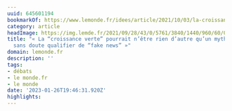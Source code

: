 ```yaml
---
uuid: 645601194
bookmarkOf: https://www.lemonde.fr/idees/article/2021/10/03/la-croissance-verte-pourrait-n-etre-rien-d-autre-qu-un-mythe-qu-il-faudrait-sans-doute-qualifier-de-fake-news_6096893_3232.html
category: article
headImage: https://img.lemde.fr/2021/09/28/43/0/5761/3840/1440/960/60/0/b9d7fc6_5728676-01-06.jpg
title: "« La “croissance verte” pourrait n’être rien d’autre qu’un mythe, qu’il faudrait
  sans doute qualifier de “fake news” »"
domain: lemonde.fr
description: ''
tags:
- débats
- le monde.fr
- le monde
date: '2023-01-26T19:46:31.920Z'
highlights:
---
```



